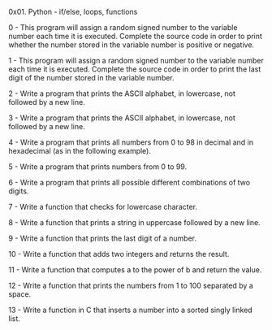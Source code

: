 0x01. Python - if/else, loops, functions

0 - This program will assign a random signed number to the variable number each time it is executed. Complete the source code in order to print whether the number stored in the variable number is positive or negative.

1 - This program will assign a random signed number to the variable number each time it is executed. Complete the source code in order to print the last digit of the number stored in the variable number.

2 - Write a program that prints the ASCII alphabet, in lowercase, not followed by a new line.

3 - Write a program that prints the ASCII alphabet, in lowercase, not followed by a new line.

4 - Write a program that prints all numbers from 0 to 98 in decimal and in hexadecimal (as in the following example).

5 - Write a program that prints numbers from 0 to 99.

6 - Write a program that prints all possible different combinations of two digits.

7 - Write a function that checks for lowercase character.

8 - Write a function that prints a string in uppercase followed by a new line.

9 - Write a function that prints the last digit of a number.

10 - Write a function that adds two integers and returns the result.

11 - Write a function that computes a to the power of b and return the value.

12 - Write a function that prints the numbers from 1 to 100 separated by a space.

13 - Write a function in C that inserts a number into a sorted singly linked list.

